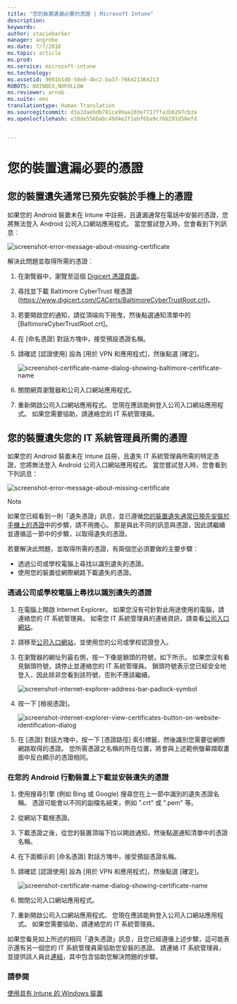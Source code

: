 ```yaml
---
title: "您的裝置遺漏必要的憑證 | Microsoft Intune"
description: 
keywords: 
author: staciebarker
manager: angrobe
ms.date: 7/7/2016
ms.topic: article
ms.prod: 
ms.service: microsoft-intune
ms.technology: 
ms.assetid: 9081b1d8-50e8-4bc2-ba37-766421364213
ROBOTS: NOINDEX,NOFOLLOW
ms.reviewer: arnab
ms.suite: ems
translationtype: Human Translation
ms.sourcegitcommit: d3a2daebdb781ce99aa103e7717ffa1b0297cb3a
ms.openlocfilehash: e10de556babc49d4e2f1ebf6ba9c766291d58efd


---
```



# 您的裝置遺漏必要的憑證


## 您的裝置遺失通常已預先安裝於手機上的憑證
如果您的 Android 裝置未在 Intune 中註冊，且遺漏通常在電話中安裝的憑證，您將無法登入 Android 公司入口網站應用程式。 當您嘗試登入時，您會看到下列訊息︰

![screenshot-error-message-about-missing-certificate](./media/andr-cert_install-1-cert_missing.png)

解決此問題並取得所需的憑證︰

1.  在瀏覽器中，瀏覽至這個 [Digicert 憑證頁面](https://www.digicert.com/digicert-root-certificates.htm)。

2.  尋找並下載 Baltimore CyberTrust 根憑證 (https://www.digicert.com/CACerts/BaltimoreCyberTrustRoot.crt)。

3.  若要開啟您的通知，請從頂端向下拖曳，然後點選通知清單中的 [BaltimoreCyberTrustRoot.crt]。

4.  在 [命名憑證] 對話方塊中，接受預設憑證名稱。

5. 請確認 [認證使用] 設為 [用於 VPN 和應用程式]，然後點選 [確定]。

    ![screenshot-certificate-name-dialog-showing-baltimore-certificate-name](./media/andr-cert_install-2-add_cert_name.png)

6. 關閉網頁瀏覽器和公司入口網站應用程式。

7. 重新開啟公司入口網站應用程式。 您現在應該能夠登入公司入口網站應用程式。 如果您需要協助，請連絡您的 IT 系統管理員。

## 您的裝置遺失您的 IT 系統管理員所需的憑證
如果您的 Android 裝置未在 Intune 註冊，且遺失 IT 系統管理員所需的特定憑證，您將無法登入 Android 公司入口網站應用程式。 當您嘗試登入時，您會看到下列訊息：

![screenshot-error-message-about-missing-certificate](./media/andr-cert_install-1-cert_missing.png)

>[!NOTE]
> 如果您已經看到一則「遺失憑證」訊息，並已遵循[您的裝置遺失通常已預先安裝於手機上的憑證](#your-device-is-missing-a-certificate-that-usually-comes-installed-on-your-phone)中的步驟，請不用擔心。 那是與此不同的訊息與憑證，因此請繼續並遵循這一節中的步驟，以取得遺失的憑證。

若要解決此問題，並取得所需的憑證，有兩個您必須要做的主要步驟：

- 透過公司或學校電腦上尋找以識別遺失的憑證。
- 使用您的裝置從網際網路下載遺失的憑證。

### 透過公司或學校電腦上尋找以識別遺失的憑證

1. 在電腦上開啟 Internet Explorer。 如果您沒有可針對此用途使用的電腦，請連絡您的 IT 系統管理員。 如需您 IT 系統管理員的連絡資訊，請查看[公司入口網站](http://portal.manage.microsoft.com)。

2. 請移至[公司入口網站](http://portal.manage.microsoft.com)，並使用您的公司或學校認證登入。

3. 在瀏覽器的網址列最右側，按一下像是鎖頭的符號，如下所示。 如果您沒有看見鎖頭符號，請停止並連絡您的 IT 系統管理員。 鎖頭符號表示您已經安全地登入，因此除非您看到該符號，否則不應該繼續。

    ![screenshot-internet-explorer-address-bar-padlock-symbol](./media/andr-missing-cert-ie-padlock-symbol.png)

4. 按一下 [檢視憑證]。

    ![screenshot-internet-explorer-view-certificates-button-on-website-identification-dialog](./media/andr-missg-cert-ie-view-cert-button.png)

5. 在 [憑證] 對話方塊中，按一下 [憑證路徑] 索引標籤，然後識別您需要從網際網路取得的憑證。 您所需憑證之名稱的所在位置，將會與上述範例螢幕擷取畫面中反白顯示的憑證相同。

### 在您的 Android 行動裝置上下載並安裝遺失的憑證

1. 使用搜尋引擎 (例如 Bing 或 Google) 搜尋您在上一節中識別的遺失憑證名稱。 憑證可能會以不同的副檔名結束，例如 ".crt" 或 ".pem" 等。

2. 從網站下載根憑證。

3. 下載憑證之後，從您的裝置頂端下拉以開啟通知，然後點選通知清單中的憑證名稱。

4. 在下面顯示的 [命名憑證] 對話方塊中，接受預設憑證名稱。

5. 請確認 [認證使用] 設為 [用於 VPN 和應用程式]，然後點選 [確定]。

    ![screenshot-certificate-name-dialog-showing-certificate-name](./media/andr-missing-cert-cert-name.png)

6. 關閉公司入口網站應用程式。

7. 重新開啟公司入口網站應用程式。 您現在應該能夠登入公司入口網站應用程式。 如果您需要協助，請連絡您的 IT 系統管理員。

如果您看見如上所述的相同「遺失憑證」訊息，且您已經遵循上述步驟，這可能表示還有另一個您的 IT 系統管理員需協助您安裝的憑證。 請連絡 IT 系統管理員，並提供該人員此[連結](/intune/troubleshoot/troubleshoot-device-enrollment-in-intune#android-certificate-issues)，其中包含協助您解決問題的步驟。

### 請參閱
[使用具有 Intune 的 Windows 裝置](using-your-windows-device-with-intune.md)



<!--HONumber=Aug16_HO4-->


